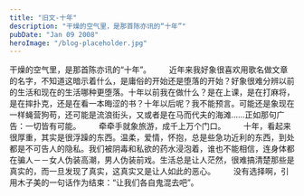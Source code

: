 ```yaml
---
title: "旧文-十年"
description: "干燥的空气里，是那首陈亦讯的“十年”"
pubDate: "Jan 09 2008"
heroImage: "/blog-placeholder.jpg"
---
```

干燥的空气里，是那首陈亦讯的“十年”。 　　近年来我好象很喜欢用歌名做文章的名字，不知道这暗示着什么，是庸俗的开始还是堕落的开始？好象很难分辨以前的生活和现在的生活哪种更堕落。十年以前我在做什么？是在上课，是在打麻将，是在摔扑克，还是在看一本晦涩的书？十年以后呢？我不能预言。可能还是象现在一样蝇营狗苟，还可能是流浪街头，又或者是在马而代夫的海滩……正如那句广告：一切皆有可能。 　　牵牵手就象旅游，成千上万个门口。 　　十年，看起来很厚重，其实是很浮躁的东西。温柔，爱情，怀抱，总是些急功近利的东西，到处都是不可告人的隐私。我们被阴毒和私欲的药水浸泡着，谁也不能相信，连身体都在骗人－－女人伪装高潮，男人伪装前戏。生活总是让人茫然，很难搞清楚那些是真实的，而一旦发现了真实，这真实又是让人如此的恶心。 　　没有选择啊，引用木子美的一句话作为结束：“让我们各自鬼混去吧”。
